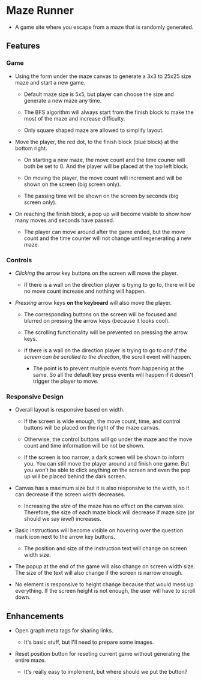 # Maze Runner

- A game site where you escape from a maze that is randomly generated.

## Features

### Game

- Using the form under the maze canvas to generate a 3x3 to 25x25 size maze and start a new game.

  - Default maze size is 5x5, but player can choose the size and generate a new maze any time.

  - The BFS algorithm will always start from the finish block to make the most of the maze and increase difficulty.

  - Only square shaped maze are allowed to simplify layout.

- Move the player, the red dot, to the finish block (blue block) at the bottom right.

  - On starting a new maze, the move count and the time couner will both be set to 0. And the player will be placed at the top left block.

  - On moving the player, the move count will increment and will be shown on the screen (big screen only).

  - The passing time will be shown on the screen by seconds (big screen only).

- On reaching the finish block, a pop up will become visible to show how many moves and seconds have passed.

  - The player can move around after the game ended, but the move count and the time counter will not change until regenerating a new maze.

### Controls

- _Clicking_ the arrow key buttons on the screen will move the player.

  - If there is a wall on the direction player is trying to go to, there will be no move count increase and nothing will happen.

- _Pressing_ arrow keys **on the keyboard** will also move the player.

  - The corresponding buttons on the screen will be focused and blurred on pressing the arrow keys (because it looks cool).

  - The scrolling functionality will be prevented on pressing the arrow keys.

  - If there is a wall on the direction player is trying to go to _and if the screen can be scrolled to the direction_, the scroll event will happen.

    - The point is to prevent multiple events from happening at the same. So all the default key press events will happen if it doesn't trigger the player to move.

### Responsive Design

- Overall layout is responsive based on width.

  - If the screen is wide enough, the move count, time, and control buttons will be placed on the right of the maze canvas.

  - Otherwise, the control buttons will go under the maze and the move count and time information will be not be shown.

  - If the screen is too narrow, a dark screen will be shown to inform you. You can still move the player around and finish one game. But you won't be able to click anything on the screen and even the pop up will be placed behind the dark screen.

- Canvas has a maximum size but it is also responsive to the width, so it can decrease if the screen width decreases.

  - Increasing the _size_ of the maze has no effect on the canvas size. Therefore, the size of each maze block will decrease if maze size (or should we say _level_) increases.

- Basic instructions will become visible on hovering over the question mark icon next to the arrow key buttons.

  - The position and size of the instruction text will change on screen width size.

- The popup at the end of the game will also change on screen width size. The size of the text will also change if the screen is narrow enough.

- No element is responsive to height change because that would mess up everything. If the screen height is not enough, the user will have to scroll down.

## Enhancements

- Open graph meta tags for sharing links.

  - It's basic stuff, but I'll need to prepare some images.

- Reset position button for reseting current game without generating the entire maze.

  - It's really easy to implement, but where should we put the button?
